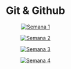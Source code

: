 <div align="center">
  <h1>Git & Github</h1>
  
  [![Semana 1](https://i.ibb.co/r50kmmy/Git-e-Github-Semana-1.jpg)](https://github.com/carlosbarretoeng/carlosbarretoeng/tree/master/Semana1)

  [![Semana 2](https://i.ibb.co/VpbnnyM/Git-Git-Hub-Semana-2.jpg)](https://github.com/carlosbarretoeng/carlosbarretoeng/tree/master/Semana2)

  [![Semana 3](https://i.ibb.co/TK4X9VS/Git-e-Github-Semana-3.png)](https://github.com/carlosbarretoeng/carlosbarretoeng/tree/master/Semana3)
  
  [![Semana 4](https://i.ibb.co/YpZv87x/Git-e-Github-Semana-4.png)](https://github.com/carlosbarretoeng/carlosbarretoeng/tree/master/Semana4)
</div>
